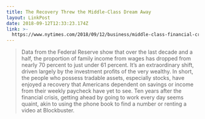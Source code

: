 ```yaml
---
title: The Recovery Threw the Middle-Class Dream Away
layout: LinkPost
date: 2018-09-12T12:33:23.174Z
link: >-
  https://www.nytimes.com/2018/09/12/business/middle-class-financial-crisis.html?action=click&module=Top%20Stories&pgtype=Homepage
---
```

> Data from the Federal Reserve show that over the last decade and a half, the proportion of family income from wages has dropped from nearly 70 percent to just under 61 percent. It’s an extraordinary shift, driven largely by the investment profits of the very wealthy. In short, the people who possess tradable assets, especially stocks, have enjoyed a recovery that Americans dependent on savings or income from their weekly paycheck have yet to see. Ten years after the financial crisis, getting ahead by going to work every day seems quaint, akin to using the phone book to find a number or renting a video at Blockbuster.
